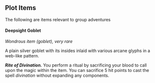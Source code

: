 ## Plot Items
The following are items relevant to group adventures


#### Deepsight Goblet
*Wondrous item (goblet), very rare*

A plain silver goblet with its insides inlaid with various arcane glyphs in a web-like pattern.

***Rite of Divination.***
You perform a ritual by sacrificing your blood to call upon the magic within the item. You can sacrifice 5 hit points to cast the spell *divination* without expanding any components.